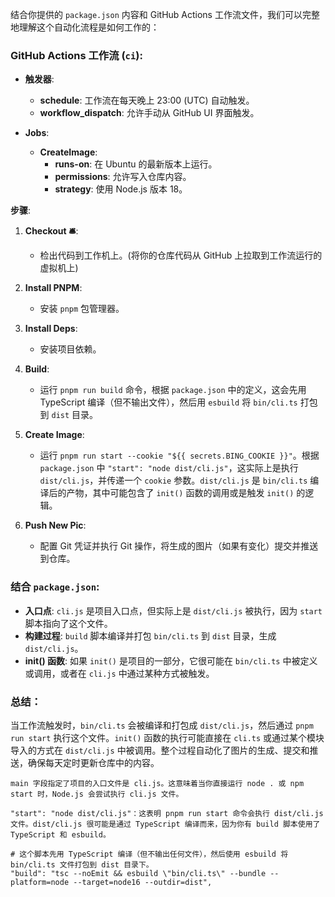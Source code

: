 结合你提供的 `package.json` 内容和 GitHub Actions 工作流文件，我们可以完整地理解这个自动化流程是如何工作的：

### GitHub Actions 工作流 (`ci`):

- **触发器**: 
  - **schedule**: 工作流在每天晚上 23:00 (UTC) 自动触发。
  - **workflow_dispatch**: 允许手动从 GitHub UI 界面触发。

- **Jobs**: 
  - **CreateImage**:
    - **runs-on**: 在 Ubuntu 的最新版本上运行。
    - **permissions**: 允许写入仓库内容。
    - **strategy**: 使用 Node.js 版本 18。

**步骤**:

1. **Checkout 🛎️**: 
   - 检出代码到工作机上。(将你的仓库代码从 GitHub 上拉取到工作流运行的虚拟机上)

2. **Install PNPM**: 
   - 安装 `pnpm` 包管理器。

3. **Install Deps**: 
   - 安装项目依赖。

4. **Build**: 
   - 运行 `pnpm run build` 命令，根据 `package.json` 中的定义，这会先用 TypeScript 编译（但不输出文件），然后用 `esbuild` 将 `bin/cli.ts` 打包到 `dist` 目录。

5. **Create Image**: 
   - 运行 `pnpm run start --cookie "${{ secrets.BING_COOKIE }}"`。根据 `package.json` 中 `"start": "node dist/cli.js"`，这实际上是执行 `dist/cli.js`，并传递一个 `cookie` 参数。`dist/cli.js` 是 `bin/cli.ts` 编译后的产物，其中可能包含了 `init()` 函数的调用或是触发 `init()` 的逻辑。

6. **Push New Pic**: 
   - 配置 Git 凭证并执行 Git 操作，将生成的图片（如果有变化）提交并推送到仓库。

### 结合 `package.json`:

- **入口点**: `cli.js` 是项目入口点，但实际上是 `dist/cli.js` 被执行，因为 `start` 脚本指向了这个文件。
- **构建过程**: `build` 脚本编译并打包 `bin/cli.ts` 到 `dist` 目录，生成 `dist/cli.js`。
- **init() 函数**: 如果 `init()` 是项目的一部分，它很可能在 `bin/cli.ts` 中被定义或调用，或者在 `cli.js` 中通过某种方式被触发。

### 总结：

当工作流触发时，`bin/cli.ts` 会被编译和打包成 `dist/cli.js`，然后通过 `pnpm run start` 执行这个文件。`init()` 函数的执行可能直接在 `cli.ts` 或通过某个模块导入的方式在 `dist/cli.js` 中被调用。整个过程自动化了图片的生成、提交和推送，确保每天定时更新仓库中的内容。




```text
main 字段指定了项目的入口文件是 cli.js。这意味着当你直接运行 node . 或 npm start 时，Node.js 会尝试执行 cli.js 文件。

"start": "node dist/cli.js"：这表明 pnpm run start 命令会执行 dist/cli.js 文件。dist/cli.js 很可能是通过 TypeScript 编译而来，因为你有 build 脚本使用了 TypeScript 和 esbuild。

# 这个脚本先用 TypeScript 编译（但不输出任何文件），然后使用 esbuild 将 bin/cli.ts 文件打包到 dist 目录下。
"build": "tsc --noEmit && esbuild \"bin/cli.ts\" --bundle --platform=node --target=node16 --outdir=dist",
```
